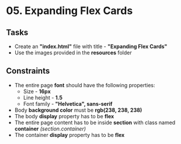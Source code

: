 # 05. Expanding Flex Cards

## Tasks
 * Create an **"index.html"** file with title - **"Expanding Flex Cards"**
 * Use the images provided in the **resources** folder

## Constraints
 * The entire page **font** should have the following properties:
	* Size - **16px** 
	* Line height - **1.5**
	* Font family - **"Helvetica", sans-serif**
 * Body **background color** must be **rgb(238, 238, 238)**
 * The body **display** property has to be **flex**
 * The entire page content has to be inside **section** with class named **container** *(section.container)*
 * The container **display** property has to be **flex**





